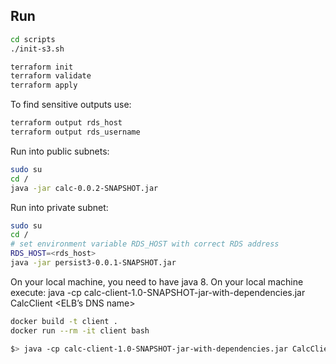## Run

```bash
cd scripts
./init-s3.sh

terraform init
terraform validate
terraform apply
```

To find sensitive outputs use:
```bash
terraform output rds_host
terraform output rds_username
```

Run into public subnets:
```bash
sudo su
cd /
java -jar calc-0.0.2-SNAPSHOT.jar
```

Run into private subnet:
```bash
sudo su
cd /
# set environment variable RDS_HOST with correct RDS address
RDS_HOST=<rds_host>
java -jar persist3-0.0.1-SNAPSHOT.jar
```

On your local machine, you need to have java 8.
On your local machine execute:
java -cp calc-client-1.0-SNAPSHOT-jar-with-dependencies.jar CalcClient <ELB’s DNS name>
```bash
docker build -t client .
docker run --rm -it client bash

$> java -cp calc-client-1.0-SNAPSHOT-jar-with-dependencies.jar CalcClient <ELB’s DNS name>
```
